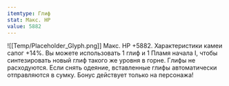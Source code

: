 ```yaml
---
itemtype: Глиф
stat: Макс. HP 
value: 5882
---
```

![[Temp/Placeholder_Glyph.png]]
Макс. HP +5882. Характеристики камеи сапог +14%. Вы можете использовать 1 глиф и 1 Пламя начала I, чтобы синтезировать новый глиф такого же уровня в горне. Глифы не расходуются. Если снять одеяние, вставленные глифы автоматически отправляются в сумку. Бонус действует только на персонажа!
